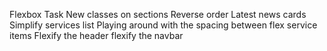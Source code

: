 Flexbox Task
New classes on sections
Reverse order Latest news cards
Simplify services list
Playing around with the spacing between flex service items 
Flexify the header
flexify the navbar